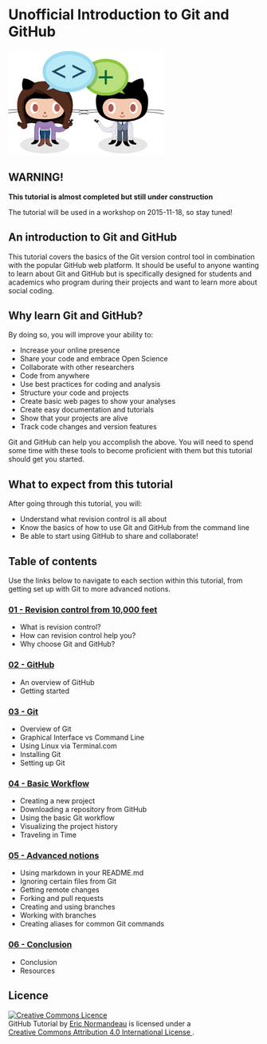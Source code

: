 # Unofficial Introduction to Git and GitHub

![be social](images/be-social.gif)

## WARNING!

**This tutorial is almost completed but still under construction**

The tutorial will be used in a workshop on 2015-11-18, so stay tuned!

## An introduction to Git and GitHub

This tutorial covers the basics of the Git version control tool in combination
with the popular GitHub web platform. It should be useful to anyone wanting to
learn about Git and GitHub but is specifically designed for students and
academics who program during their projects and want to learn more about social
coding.

## Why learn Git and GitHub?

By doing so, you will improve your ability to:

- Increase your online presence
- Share your code and embrace Open Science
- Collaborate with other researchers
- Code from anywhere
- Use best practices for coding and analysis
- Structure your code and projects
- Create basic web pages to show your analyses
- Create easy documentation and tutorials
- Show that your projects are alive
- Track code changes and version features

Git and GitHub can help you accomplish the above. You will need to spend some
time with these tools to become proficient with them but this tutorial should
get you started.

## What to expect from this tutorial

After going through this tutorial, you will:

- Understand what revision control is all about
- Know the basics of how to use Git and GitHub from the command line
- Be able to start using GitHub to share and collaborate!

## Table of contents

Use the links below to navigate to each section within this tutorial, from
getting set up with Git to more advanced notions.

### [01 - Revision control from 10,000 feet](files/01_revision_control.md)

- What is revision control?
- How can revision control help you?
- Why choose Git and GitHub?

### [02 - GitHub](files/02_github.md)

- An overview of GitHub
- Getting started

### [03 - Git](files/03_git.md)

- Overview of Git
- Graphical Interface vs Command Line
- Using Linux via Terminal.com
- Installing Git
- Setting up Git

### [04 - Basic Workflow](files/04_basic_workflow.md)

- Creating a new project
- Downloading a repository from GitHub
- Using the basic Git workflow
- Visualizing the project history
- Traveling in Time

### [05 - Advanced notions](files/05_advanced_notions.md)

- Using markdown in your README.md
- Ignoring certain files from Git
- Getting remote changes
- Forking and pull requests
- Creating and using branches
- Working with branches
- Creating aliases for common Git commands

### [06 - Conclusion](files/06_conclusion.md)

- Conclusion
- Resources

## Licence

<a rel="license" href="http://creativecommons.org/licenses/by/4.0/"><img
  alt="Creative Commons Licence" style="border-width:0"
  src="https://i.creativecommons.org/l/by/4.0/88x31.png" /></a><br/><span
  xmlns:dct="http://purl.org/dc/terms/" href="http://purl.org/dc/dcmitype/Text"
  property="dct:title" rel="dct:type">GitHub Tutorial</span> by <a
  xmlns:cc="http://creativecommons.org/ns#"
  href="https://github.com/enormandeau/github_tutorial"
  property="cc:attributionName" rel="cc:attributionURL">Eric Normandeau</a> is
  licensed under a <br/><a rel="license"
  href="http://creativecommons.org/licenses/by/4.0/" target="_blank">Creative Commons Attribution
  4.0 International License
  </a>.
